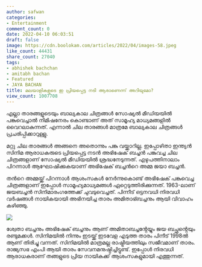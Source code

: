 ```yaml
---
author: safwan
categories:
- Entertainment
comment_count: 0
date: 2022-04-10 06:03:51
draft: false
image: https://cdn.boolokam.com/articles/2022/04/images-58.jpeg
like_count: 44431
share_count: 27040
tags:
- abhishek bachchan
- amitabh bachan
- Featured
- JAYA BACHAN
title: മലയാളികളുടെ ഇ പ്രിയപ്പെട്ട നടി ആരാണെന്ന് അറിയുമോ?
view_count: 1007708
---
```


എല്ലാ താരങ്ങളുടെയും ബാല്യകാല ചിത്രങ്ങൾ സോഷ്യൽ മീഡിയയിൽ പങ്കുവെച്ചാൽ നിമിഷനേരം കൊണ്ടാണ് അത് സാമൂഹ്യ മാധ്യമങ്ങളിൽ വൈറലാകുന്നത്. എന്നാൽ ചില താരങ്ങൾ മാത്രമേ ബാല്യകാല ചിത്രങ്ങൾ പ്രചരിപ്പിക്കാറുള്ളു. 

മറ്റു ചില താരങ്ങൾ അങ്ങനെ അതൊന്നും പങ്കു വയ്ക്കാറില്ല. ഇപ്പോഴിതാ ഇന്ത്യൻ സിനിമ ആരാധകരുടെ പ്രിയപ്പെട്ട നടൻ അഭിഷേക് ബച്ചൻ പങ്കുവച്ച ചില ചിത്രങ്ങളാണ് സോഷ്യൽ മീഡിയയിൽ ശ്രദ്ധനേടുന്നത്. എഴുപത്തിനാലാം പിറന്നാൾ ആഘോഷിക്കുകയാണ് അഭിഷേക് ബച്ചൻറെ അമ്മ ജയാ ബച്ചൻ. 

തൻറെ അമ്മയ്ക്ക് പിറന്നാൾ ആശംസകൾ നേർന്നുകൊണ്ട് അഭിഷേക് പങ്കുവെച്ച ചിത്രങ്ങളാണ് ഇപ്പോൾ സാമൂഹ്യമാധ്യമങ്ങൾ ഏറ്റെടുത്തിരിക്കുന്നത്. 1963-ലാണ് ജയബച്ചൻ സിനിമാരംഗത്തേക്ക് ചുവടുവെച്ചത്. പിന്നീട് ഒട്ടനവധി നിരവധി വർഷങ്ങൾ നായികയായി അഭിനയിച്ച താരം അമിതാഭ്ബച്ചനും ആയി വിവാഹം കഴിഞ്ഞു. 

![](https://cdn.boolokam.com/articles/2022/04/images-58.jpeg)

ശ്വേതാ ബച്ചനും അഭിഷേക് ബച്ചനും ആണ് അമിതാബച്ചൻ്റേയ്യും ജയ ബച്ഛൻ്റെയും രണ്ടുമക്കൾ. സിനിമയിൽ നിന്നും ഇടയ്ക്ക് ഇടവേള എടുത്ത താരം പിനീട് 1998ൽ ആണ് തിരിച്ചു വന്നത്. സിനിമയിൽ മാത്രമല്ല രാഷ്ട്രീയത്തിലും സജീവമാണ് താരം. രാജ്യസഭ എംപി ആയി താരം സേവനമനുഷ്ഠിച്ചിട്ടുണ്ട്. ഇപ്പോൾ നിരവധി ആരാധകരാണ് തങ്ങളുടെ പ്രിയ നായികക്ക് ആശംസകളുമായി എത്തുന്നത്.